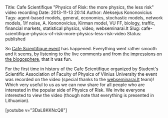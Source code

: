 Title: Cafe Scientifique "Physics of Risk: the more physics, the less risk" video recording
Date: 2013-11-13 20:14
Author: Aleksejus Kononovicius
Tags: agent-based models, general, economics, stochastic models, network models, 1/f noise, A. Kononovicius, Kirman model, VU FF, biology, traffic, financial markets, statistical physics, video, webseminarai.lt
Slug: cafe-scientifique-physics-of-risk-more-physics-less-risk-video
Status: published

So
[Cafe Scientifique
event]({filename}/articles/2013/cafe-scientifique-physics-of-risk.md)
has happened. Everything went rather smooth and it seems, by listening
to the live comments and from [the impressions on the
blogosphere](https://enorca.blogspot.com/2013/11/mokslo-kavine.html),
that it was fun.

For the first time in history of the Cafe Scientifique organized by
Student's Scientific Association of Faculty of Physics of Vilnius
University the event was recorded
on the video (special thanks to the
[webseminarai.lt](https://webseminarai.lt) team)! Which very useful to us
as we can now share for all people who are interested in the popular
side of Physics of Risk. We invite everyone interested to view the video
(though note that everything is presented in
Lithuanian)<!--more-->.

[youtube v="3DaL8KKNcQ8"]
